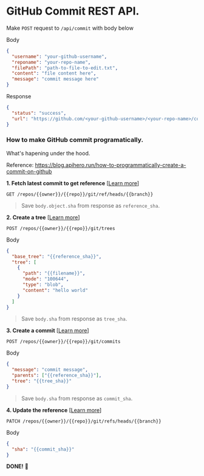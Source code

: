 # GitHub Commit REST API.

Make `POST` request to `/api/commit` with body below

Body

```json
{
  "username": "your-github-username",
  "reponame": "your-repo-name",
  "filePath": "path-to-file-to-edit.txt",
  "content": "file content here",
  "message": "commit message here"
}
```

Response

```json
{
  "status": "success",
  "url": "https://github.com/<your-github-username>/<your-repo-name>/commit/<commit-sha>"
}
```

### How to make GitHub commit programatically.

What's hapening under the hood.

Reference: https://blog.apihero.run/how-to-programmatically-create-a-commit-on-github

**1. Fetch latest commit to get reference** [[Learn more](https://docs.github.com/en/rest/git/refs?apiVersion=2022-11-28#get-a-reference)]

```
GET /repos/{{owner}}/{{repo}}/git/ref/heads/{{branch}}
```

> Save `body.object.sha` from response as `reference_sha`.

**2. Create a tree** [[Learn more](https://docs.github.com/en/rest/git/trees?apiVersion=2022-11-28#create-a-tree)]

```
POST /repos/{{owner}}/{{repo}}/git/trees
```

Body

```json
{
  "base_tree": "{{reference_sha}}",
  "tree": [
    {
      "path": "{{filename}}",
      "mode": "100644",
      "type": "blob",
      "content": "hello world"
    }
  ]
}
```

> Save `body.sha` from response as `tree_sha`.

**3. Create a commit** [[Learn more](https://docs.github.com/en/rest/git/commits?apiVersion=2022-11-28#create-a-commit)]

```
POST /repos/{{owner}}/{{repo}}/git/commits
```

Body

```json
{
  "message": "commit message",
  "parents": ["{{reference_sha}}"],
  "tree": "{{tree_sha}}"
}
```

> Save `body.sha` from response as `commit_sha`.

**4. Update the reference** [[Learn more](https://docs.github.com/en/rest/git/refs?apiVersion=2022-11-28#update-a-reference)]

```
PATCH /repos/{{owner}}/{{repo}}/git/refs/heads/{{branch}}
```

Body

```json
{
  "sha": "{{commit_sha}}"
}
```

**DONE!** 🥳
